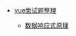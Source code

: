 - [vue面试题整理](https://juejin.cn/post/6844904084374290446)

  - [数据响应式原理](https://note.youdao.com/web/#/file/WEB961b1c55e2bba29e6b84cdd2e08111cd/code/WEBe513a384867cb37aa59e3df37964e630/)